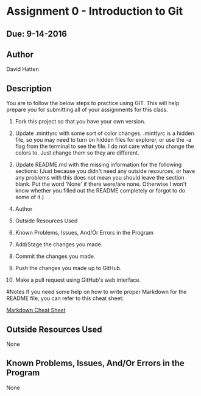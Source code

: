# Assignment 0 - Introduction to Git
## Due: 9-14-2016

## Author

David Hatten

## Description

You are to follow the below steps to practice using GIT. This will help prepare you for submitting all of your assignments for this class.

1. Fork this project so that you have your own version.

2. Update .minttyrc with some sort of color changes. .minttyrc is a hidden file, so you may need to turn on hidden files for explorer, or use the -a flag from the terminal to see the file. I do not care what you change the colors to. Just change them so they are different.

3. Update README.md with the missing information for the following sections: (Just because you didn't need any outside resources, or have any problems with this does not mean you should leave the section blank. Put the word 'None' if there were/are none. Otherwise I won't know whether you filled out the README completely or forgot to do some of it.)

  1. Author
  2. Outside Resources Used
  3. Known Problems, Issues, And/Or Errors in the Program

4. Add/Stage the changes you made.

5. Commit the changes you made.

6. Push the changes you made up to GitHub.

7. Make a pull request using GitHub's web interface.

#Notes
If you need some help on how to write proper Markdown for the README file, you can refer to this cheat sheet:

[Markdown Cheat Sheet](https://github.com/adam-p/markdown-here/wiki/Markdown-Cheatsheet)

## Outside Resources Used

None

## Known Problems, Issues, And/Or Errors in the Program

None

